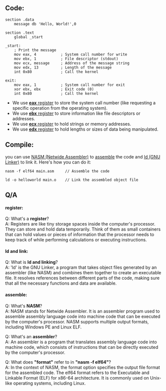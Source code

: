 ## Code:
```
section .data
    message db 'Hello, World!',0

section .text
    global _start

_start:
    ; Print the message
    mov eax, 4           ; System call number for write
    mov ebx, 1           ; File descriptor (stdout)
    mov ecx, message     ; Address of the message string
    mov edx, 13          ; Length of the message
    int 0x80             ; Call the kernel

exit:
    mov eax, 1           ; System call number for exit
    xor ebx, ebx         ; Exit code (0)
    int 0x80             ; Call the kernel
```
- We use [**eax** register](https://github.com/GrimIrani/EasyAssemblyx64/tree/main/01-HelloWorld#register) to store the system call number (like requesting a specific operation from the operating system).
- We use [**ebx** register](https://github.com/GrimIrani/EasyAssemblyx64/tree/main/01-HelloWorld#register) to store information like file descriptors or addresses.
- We use [**ecx** register](https://github.com/GrimIrani/EasyAssemblyx64/tree/main/01-HelloWorld#register) to hold strings or memory addresses.
- We use [**edx** register](https://github.com/GrimIrani/EasyAssemblyx64/tree/main/01-HelloWorld#register) to hold lengths or sizes of data being manipulated.
## Compile:
you can use [NASM (Netwide Assembler)](https://github.com/GrimIrani/EasyAssemblyx64/tree/main/01-HelloWorld#assemble) to [assemble](https://github.com/GrimIrani/EasyAssemblyx64/tree/main/01-HelloWorld#assemble) the code and [ld (GNU Linker)](https://github.com/GrimIrani/EasyAssemblyx64/tree/main/01-HelloWorld#ld-and-link) to link it. Here's how you can do it:
```
nasm -f elf64 main.asm     // Assemble the code

ld -o helloworld main.o    // Link the assembled object file
```
## Q/A
#### register:
Q: What's a **register**? </br>
A: Registers are like tiny storage spaces inside the computer's processor. They can store and hold data temporarily. Think of them as small containers that can hold values or pieces of information that the processor needs to keep track of while performing calculations or executing instructions.
#### ld and link:
Q: What is **ld and linking**? </br>
A: 'ld' is the GNU Linker, a program that takes object files generated by an assembler (like NASM) and combines them together to create an executable file. It resolves references between different parts of the code, making sure that all the necessary functions and data are available.
#### assemble:
Q: What's **NASM**? <br/>
A: NASM stands for Netwide Assembler. It is an assembler program used to assemble assembly language code into machine code that can be executed by the computer's processor. NASM supports multiple output formats, including Windows PE and Linux ELF.

Q: What's an **assembler**? </br>
A: An assembler is a program that translates assembly language code into machine code, which consists of instructions that can be directly executed by the computer's processor.

Q: What does **"format"** refer to in **"nasm -f elf64"**? </br>
A: In the context of NASM, the format option specifies the output file format for the assembled code. The elf64 format refers to the Executable and Linkable Format (ELF) for x86-64 architecture. It is commonly used on Unix-like operating systems, including Linux.
